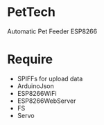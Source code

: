 # PetTech
Automatic Pet Feeder ESP8266

# Require
<ul>
  <li>SPIFFs for upload data</li>
  <li>ArduinoJson</li>
  <li>ESP8266WiFi</li>
  <li>ESP8266WebServer</li>
  <li>FS</li>
  <li>Servo</li>
</ul>

